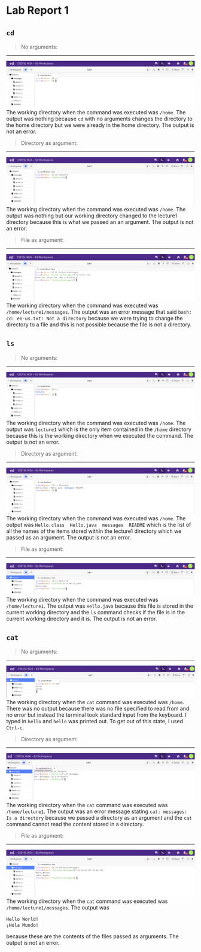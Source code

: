 # Lab Report 1

## `cd`
> No arguments:
---
![Image](cd_noArgs1.png)
The working directory when the command was executed was `/home`. The output was nothing because `cd` with no arguments changes the directory to the home directory but we were already in the home directory. The output is not an error.

> Directory as argument:
---
![Image](cd_noArgs.png)
The working directory when the command was executed was `/home`. The output was nothing but our working directory changed to the lecture1 directory because this is what we passed an an argument. The output is not an error.

> File as argument:
---
![Image](cd_file.png)
The working directory when the command was executed was `/home/lecture1/messages`. The output was an error message that said `bash: cd: en-us.txt: Not a directory` because we were trying to change the directory to a file and this is not possible because the file is not a directory.

## `ls`
> No arguments:
---
![Image](ls_noArgs.png)
The working directory when the command was executed was `/home`. The output was `lecture1` which is the only item contained in the `/home` directory because this is the working directory when we executed the command. The output is not an error.

> Directory as argument:
---
![Image](ls_direct.png)
The working directory when the command was executed was `/home`. The output was `Hello.class  Hello.java  messages  README` which is the list of all the names of the items stored within the lecture1 directory which we passed as an argument. The output is not an error.

> File as argument:
---
![Image](ls_file.png)
The working directory when the command was executed was `/home/lecture1`. The output was `Hello.java` because this file is stored in the current working directory and the `ls` command checks if the file is in the current working directory and it is. The output is not an error.

## `cat`
> No arguments:
---
![Image](cat_noArgs.png)
The working directory when the `cat` command was executed was `/home`. There was no output because there was no file specified to read from and no error but instead the terminal took standard input from the keyboard. I typed in `hello` and `hello` was printed out. To get out of this state, I used `Ctrl-c`. 

> Directory as argument:
---
![Image](cat_direct.png)
The working directory when the `cat` command was executed was `/home/lecture1`. The output was an error message stating `cat: messages: Is a directory` because we passed a directory as an argument and the `cat` command cannot read the content stored in a directory.

> File as argument:
---
![Image](cat_file.png)
The working directory when the `cat` command was executed was `/home/lecture1/messages`. The output was
```
Hello World!
¡Hola Mundo!
```
because these are the contents of the files passed as arguments. The output is not an error.
